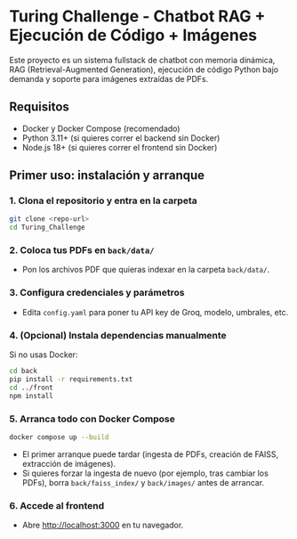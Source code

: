 # Turing Challenge - Chatbot RAG + Ejecución de Código + Imágenes

Este proyecto es un sistema fullstack de chatbot con memoria dinámica, RAG (Retrieval-Augmented Generation), ejecución de código Python bajo demanda y soporte para imágenes extraídas de PDFs.

## Requisitos
- Docker y Docker Compose (recomendado)
- Python 3.11+ (si quieres correr el backend sin Docker)
- Node.js 18+ (si quieres correr el frontend sin Docker)


## Primer uso: instalación y arranque

### 1. Clona el repositorio y entra en la carpeta
```bash
git clone <repo-url>
cd Turing_Challenge
```

### 2. Coloca tus PDFs en `back/data/`
- Pon los archivos PDF que quieras indexar en la carpeta `back/data/`.

### 3. Configura credenciales y parámetros
- Edita `config.yaml` para poner tu API key de Groq, modelo, umbrales, etc.

### 4. (Opcional) Instala dependencias manualmente
Si no usas Docker:
```bash
cd back
pip install -r requirements.txt
cd ../front
npm install
```

### 5. Arranca todo con Docker Compose
```bash
docker compose up --build
```
- El primer arranque puede tardar (ingesta de PDFs, creación de FAISS, extracción de imágenes).
- Si quieres forzar la ingesta de nuevo (por ejemplo, tras cambiar los PDFs), borra `back/faiss_index/` y `back/images/` antes de arrancar.

### 6. Accede al frontend
- Abre [http://localhost:3000](http://localhost:3000) en tu navegador.
